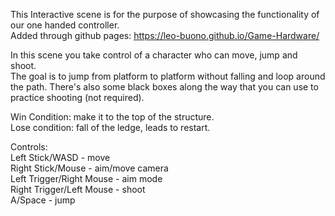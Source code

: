 This Interactive scene is for the purpose of showcasing the functionality of our one handed controller.  
Added through github pages: https://leo-buono.github.io/Game-Hardware/  

In this scene you take control of a character who can move, jump and shoot.  
The goal is to jump from platform to platform without falling and loop around the path. There's also some black boxes along the way that you can use to practice shooting (not required).  
  
Win Condition: make it to the top of the structure.  
Lose condition: fall of the ledge, leads to restart.  
  
Controls:  
Left Stick/WASD - move    
Right Stick/Mouse - aim/move camera    
Left Trigger/Right Mouse - aim mode  
Right Trigger/Left Mouse - shoot  
A/Space - jump  
